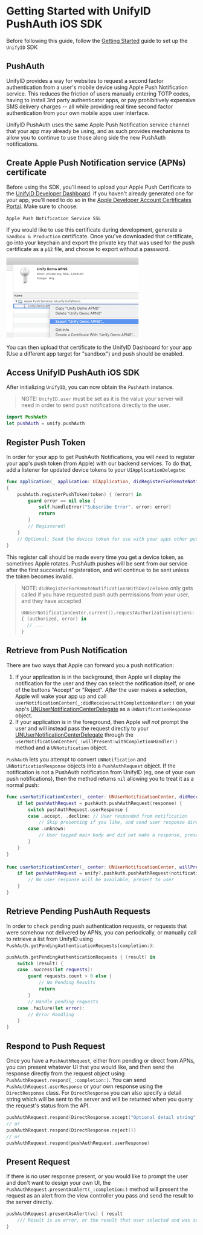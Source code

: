 # Getting Started with UnifyID PushAuth iOS SDK

Before following this guide, follow the [Getting Started](./../README.md) guide to set up the `UnifyID` SDK

## PushAuth

UnifyID provides a way for websites to request a second factor authentication from a user's mobile device using Apple Push Notification service.  This reduces the friction of users manually entering TOTP codes, having to install 3rd party authenticator apps, or pay prohibitively expensive SMS delivery charges -- all while providing real time second factor authentication from your own mobile apps user interface.

UnifyID PushAuth uses the same Apple Push Notification service channel that your app may already be using, and as such provides mechanisms to allow you to continue to use those along side the new PushAuth notifications.

## Create Apple Push Notification service (APNs) certificate

Before using the SDK, you'll need to upload your Apple Push Certificate to the [UnifyID Developer Dashboard](https://dashboard.unify.id).  If you haven't already generated one for your app, you'll need to do so in the [Apple Developer Account Certificates Portal](https://developer.apple.com/account/resources/certificates/list).  Make sure to choose:

`Apple Push Notification Service SSL`

If you would like to use this certificate during development, generate a `Sandbox & Production` certificate.  Once you've downloaded that certificate, go into your keychain and export the private key that was used for the push certificate as a `p12` file, and choose to export without a password.

![Export P12 from Keychain](./img/export_p12.png)

You can then upload that certificate to the UnifyID Dashboard for your app (Use a different app target for "sandbox") and push should be enabled.

## Access UnifyID PushAuth iOS SDK

After initializing `UnifyID`, you can now obtain the `PushAuth` instance.

> NOTE: `UnifyID.user` must be set as it is the value your server will need in order to send push notifications directly to the user.

```swift
import PushAuth
let pushAuth = unify.pushAuth
```

## Register Push Token

In order for your app to get PushAuth Notifications, you will need to register your app's push token (from Apple) with our backend services.  To do that, add a listener for updated device tokens to your `UIApplicationDelegate`:

```swift
func application(_ application: UIApplication, didRegisterForRemoteNotificationsWithDeviceToken deviceToken: Data)
{
    pushAuth.registerPushToken(token) { (error) in
        guard error == nil else {
            self.handleError("Subscribe Error", error: error)
            return
        }
        // Registered!
    }
    // Optional: Send the device token for use with your apps other push notifications
}
```

This register call should be made every time you get a device token, as sometimes Apple rotates.  PushAuth pushes will be sent from our service after the first successful registeration, and will continue to be sent unless the token becomes invalid.

> NOTE: `didRegisterForRemoteNotificationsWithDeviceToken` only gets called if you have requested push auth permissions from your user, and they have accepted
>
> ```swift
> UNUserNotificationCenter.current().requestAuthorization(options: [.sound, .alert])
> { (authorized, error) in
>   // ...
> }
> ```
>

## Retrieve from Push Notification

There are two ways that Apple can forward you a push notification:

1. If your application is in the background, then Apple will display the notification for the user and they can select the notification itself, or one of the buttons "Accept" or "Reject".  *After* the user makes a selection, Apple will wake your app up and call `userNotificationCenter(_:didReceive:withCompletionHandler:)` on your app's [UNUserNotificationCenterDelegate](https://developer.apple.com/documentation/usernotifications/unusernotificationcenterdelegate) as a `UNNotificationResponse` object.
2. If your application is in the foreground, then Apple *will not* prompt the user and will instead pass the request directly to your [UNUserNotificationCenterDelegate](https://developer.apple.com/documentation/usernotifications/unusernotificationcenterdelegate) through the `userNotificationCenter(_:willPresent:withCompletionHandler:)` method and a `UNNotification` object.

`PushAuth` lets you attempt to convert `UNNotification` and `UNNotificationResponse` objects into a `PushAuthRequest` object. If the notification is not a PushAuth notification from UnifyID (eg, one of your own push notifications), then the method returns `nil` allowing you to treat it as a normal push:

```swift
func userNotificationCenter(_ center: UNUserNotificationCenter, didReceive response: UNNotificationResponse, withCompletionHandler completionHandler: @escaping () -> Void) {
    if let pushAuthRequest = pushAuth.pushAuthRequest(response) {
        switch pushAuthRequest.userResponse {
        case .accept, .decline: // User responded from notification
            // Skip presenting if you like, and send user response direct
        case .unknown:
            // User tapped main body and did not make a response, present request
        }
    }
}

func userNotificationCenter(_ center: UNUserNotificationCenter, willPresent notification: UNNotification, withCompletionHandler completionHandler: @escaping (UNNotificationPresentationOptions) -> Void) {
    if let pushAuthRequest = unify?.pushAuth.pushAuthRequest(notification) {
        // No user response will be available, present to user
    }
}
```

## Retrieve Pending PushAuth Requests

In order to check pending push authentication requests, or requests that were somehow not delivered by APNs, you can periodically, or manually call to retrieve a list from UnifyID using `PushAuth.getPendingAuthenticationRequests(completion:)`:

```swift
pushAuth.getPendingAuthenticationRequests { (result) in
    switch (result) {
    case .success(let requests):
        guard requests.count > 0 else {
            // No Pending Results
            return
        }
        // Handle pending requests
    case .failure(let error):
        // Error Handling
    }
}
```

## Respond to Push Request

Once you have a `PushAuthRequest`, either from pending or direct from APNs, you can present whatever UI that you would like, and then send the response directly from the request object using `PushAuthRequest.respond(_:completion:)`.  You can send `PushAuthRequest.userResponse` or your own response using the `DirectResponse` class.  For `DirectResponse` you can also specify a detail string which will be sent to the server and will be returned when you query the request's status from the API.

```swift
pushAuthRequest.respond(DirectResponse.accept("Optional detail string"))
// or
pushAuthRequest.respond(DirectResponse.reject())
// or
pushAuthRequest.respond(pushAuthRequest.userResponse)
```

## Present Request

If there is no user response present, or you would like to prompt the user and don't want to design your own UI, the `PushAuthRequest.presentAsAlert(_:completion:)` method will present the request as an alert from the view controller you pass and send the result to the server directly.

```swift
pushAuthRequest.presentAsAlert(vc) { result
    /// Result is an error, or the result that user selected and was sent to server
}
```

